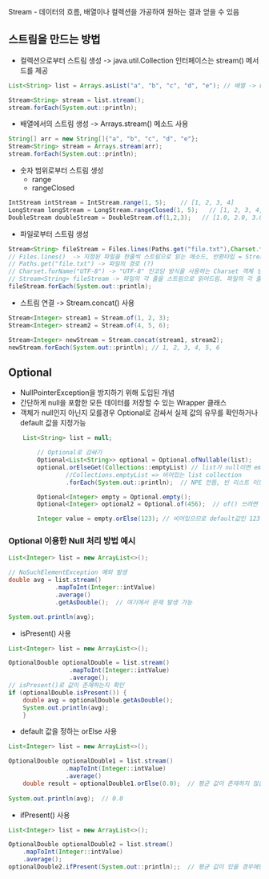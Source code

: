 Stream - 데이터의 흐름, 배열이나 컬렉션을 가공하여 원하는 결과 얻을 수 있음

## 스트림을 만드는 방법
- 컬렉션으로부터 스트림 생성 -> java.util.Collection 인터페이스는 stream() 메서드를 제공
```java
List<String> list = Arrays.asList("a", "b", "c", "d", "e"); // 배열 -> List로 변환

Stream<String> stream = list.stream();
stream.forEach(System.out::println);
```
- 배열에서의 스트림 생성 -> Arrays.stream() 메소드 사용
  
```java
String[] arr = new String[]{"a", "b", "c", "d", "e"};
Stream<String> stream = Arrays.stream(arr);
stream.forEach(System.out::println);
```
- 숫자 범위로부터 스트림 생성 
    - range 
    - rangeClosed
```java
IntStream intStream = IntStream.range(1, 5);	// [1, 2, 3, 4]
LongStream longStream = LongStream.rangeClosed(1, 5);	// [1, 2, 3, 4, 5]
DoubleStream doubleStream = DoubleStream.of(1,2,3);   // [1.0, 2.0, 3.0]
```
- 파일로부터 스트림 생성
```java
Stream<String> fileStream = Files.lines(Paths.get("file.txt"),Charset.forName("UTF-8"));
// Files.lines()  -> 지정된 파일을 한줄씩 스트림으로 읽는 메소드, 반환타입 = Stream<String>
// Paths.get("file.txt") -> 파일의 경로 (?)
// Charset.forName("UTF-8") -> "UTF-8" 인코딩 방식을 사용하는 Charset 객체 생성
// Stream<String> fileStream -> 파일의 각 줄을 스트림으로 읽어드림. 파일의 각 줄이 스트림에서 하나의 String으로 취급
fileStream.forEach(System.out::println);
```
- 스트림 연결 -> Stream.concat() 사용
```java
Stream<Integer> stream1 = Stream.of(1, 2, 3);
Stream<Integer> stream2 = Stream.of(4, 5, 6);

Stream<Integer> newStream = Stream.concat(stream1, stream2);
newStream.forEach(System.out::println); // 1, 2, 3, 4, 5, 6
```

## Optional
- NullPointerException을 방지하기 위해 도입된 개념
- 간단하게 null을 포함한 모든 데이터를 저장할 수 있는 Wrapper 클래스
- 객체가 null인지 아닌지 모를경우 Optional로 감싸서 실제 값의 유무를 확인하거나 default 값을 지정가능

```java
    List<String> list = null;

        // Optional로 감싸기
        Optional<List<String>> optional = Optional.ofNullable(list);
        optional.orElseGet(Collections::emptyList) // list가 null이면 emptyList 반환, 이를 순회
                //Collections.emptyList => 비어있는 list collection
                .forEach(System.out::println);  // NPE 안뜸, 빈 리스트 이므로 출력되지 않음 

        Optional<Integer> empty = Optional.empty();
        Optional<Integer> optional2 = Optional.of(456);  // of() 쓰려면 무조건 null이 아닌값 입력

        Integer value = empty.orElse(123); // 비어있으므로 default값인 123 출력, 들어있으면 안의 값 출력
```

### Optional 이용한 Null 처리 방법 예시
```java
List<Integer> list = new ArrayList<>();

// NoSuchElementException 예외 발생
double avg = list.stream()
             .mapToInt(Integer::intValue)
             .average()
             .getAsDouble();  // 여기에서 문제 발생 가능

System.out.println(avg);
```
- isPresent() 사용
```java
List<Integer> list = new ArrayList<>();

OptionalDouble optionalDouble = list.stream()
                 .mapToInt(Integer::intValue)
                 .average();
// isPresent()로 값이 존재하는지 확인
if (optionalDouble.isPresent()) {
    double avg = optionalDouble.getAsDouble();
    System.out.println(avg);
    }
```
- default 값을 정하는 orElse 사용
```java
List<Integer> list = new ArrayList<>();

OptionalDouble optionalDouble1 = list.stream()
				.mapToInt(Integer::intValue)
				.average()
    double result = optionalDouble1.orElse(0.0);  // 평균 값이 존재하지 않을 경우 0을 사용
				
System.out.println(avg);  // 0.0
```
- ifPresent() 사용
```java
List<Integer> list = new ArrayList<>();

OptionalDouble optionalDouble2 = list.stream()
	.mapToInt(Integer::intValue)
	.average();
optionalDouble2.ifPresent(System.out::println);;  // 평균 값이 있을 경우에만 출력
```